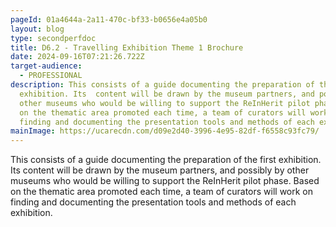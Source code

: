 ```yaml
---
pageId: 01a4644a-2a11-470c-bf33-b0656e4a05b0
layout: blog
type: secondperfdoc
title: D6.2 - Travelling Exhibition Theme 1 Brochure
date: 2024-09-16T07:21:26.722Z
target-audience:
  - PROFESSIONAL
description: This consists of a guide documenting the preparation of the first
  exhibition. Its  content will be drawn by the museum partners, and possibly by
  other museums who would be willing to support the ReInHerit pilot phase. Based
  on the thematic area promoted each time, a team of curators will work on
  finding and documenting the presentation tools and methods of each exhibition.
mainImage: https://ucarecdn.com/d09e2d40-3996-4e95-82df-f6558c93fc79/
---
```

This consists of a guide documenting the preparation of the first exhibition. Its  content will be drawn by the museum partners, and possibly by other museums who would be willing to support the ReInHerit pilot phase. Based on the thematic area promoted each time, a team of curators will work on finding and documenting the presentation tools and methods of each exhibition.